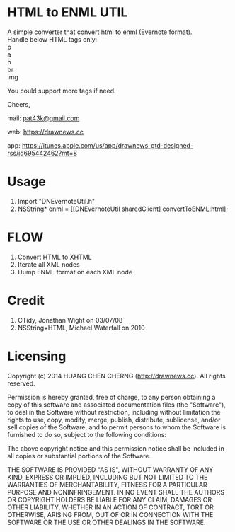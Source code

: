HTML to ENML UTIL
============

A simple converter that convert html to enml (Evernote format).  
Handle below HTML tags only:  
p  
a  
h  
br  
img  

You could support more tags if need. 

Cheers,  

mail: pat43k@gmail.com

web: https://drawnews.cc

app: https://itunes.apple.com/us/app/drawnews-gtd-designed-rss/id695442462?mt=8

# Usage  
1.  Import "DNEvernoteUtil.h"  
2.  NSString* enml = [[DNEvernoteUtil sharedClient] convertToENML:html];

# FLOW

1.  Convert HTML to XHTML
2.  Iterate all XML nodes
3.  Dump ENML format on each XML node


# Credit
1.  CTidy, Jonathan Wight on 03/07/08
2.  NSString+HTML, Michael Waterfall on 2010

# Licensing

Copyright (c) 2014 HUANG CHEN CHERNG (http://drawnews.cc). All rights reserved.

Permission is hereby granted, free of charge, to any person obtaining a copy of this software and associated documentation files (the "Software"), to deal in the Software without restriction, including without limitation the rights to use, copy, modify, merge, publish, distribute, sublicense, and/or sell copies of the Software, and to permit persons to whom the Software is furnished to do so, subject to the following conditions:

The above copyright notice and this permission notice shall be included in all copies or substantial portions of the Software.

THE SOFTWARE IS PROVIDED "AS IS", WITHOUT WARRANTY OF ANY KIND, EXPRESS OR IMPLIED, INCLUDING BUT NOT LIMITED TO THE WARRANTIES OF MERCHANTABILITY, FITNESS FOR A PARTICULAR PURPOSE AND NONINFRINGEMENT. IN NO EVENT SHALL THE AUTHORS OR COPYRIGHT HOLDERS BE LIABLE FOR ANY CLAIM, DAMAGES OR OTHER LIABILITY, WHETHER IN AN ACTION OF CONTRACT, TORT OR OTHERWISE, ARISING FROM, OUT OF OR IN CONNECTION WITH THE SOFTWARE OR THE USE OR OTHER DEALINGS IN THE SOFTWARE.
